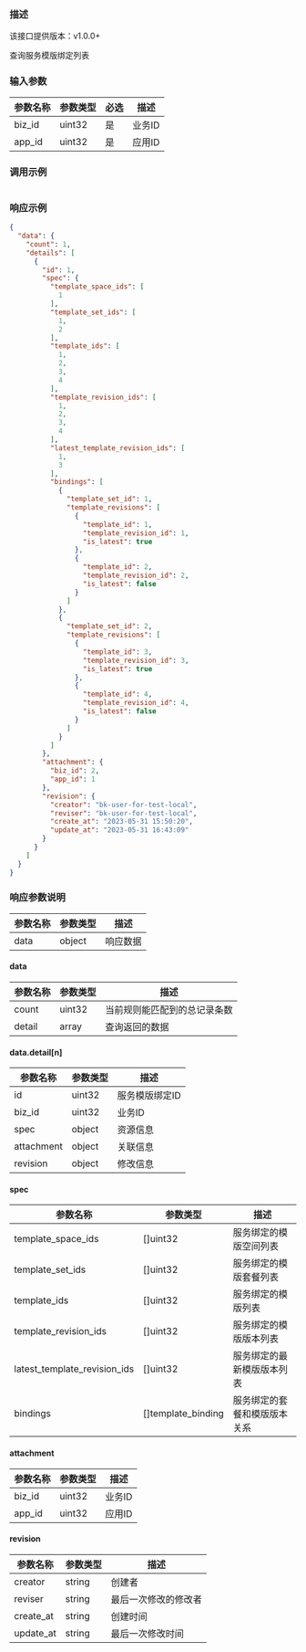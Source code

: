 ### 描述

该接口提供版本：v1.0.0+

查询服务模版绑定列表

### 输入参数

| 参数名称 | 参数类型 | 必选 | 描述   |
| -------- | -------- | ---- | ------ |
| biz_id   | uint32   | 是   | 业务ID |
| app_id   | uint32   | 是   | 应用ID |

### 调用示例

```json

```

### 响应示例

```json
{
  "data": {
    "count": 1,
    "details": [
      {
        "id": 1,
        "spec": {
          "template_space_ids": [
            1
          ],
          "template_set_ids": [
            1,
            2
          ],
          "template_ids": [
            1,
            2,
            3,
            4
          ],
          "template_revision_ids": [
            1,
            2,
            3,
            4
          ],
          "latest_template_revision_ids": [
            1,
            3
          ],
          "bindings": [
            {
              "template_set_id": 1,
              "template_revisions": [
                {
                  "template_id": 1,
                  "template_revision_id": 1,
                  "is_latest": true
                },
                {
                  "template_id": 2,
                  "template_revision_id": 2,
                  "is_latest": false
                }
              ]
            },
            {
              "template_set_id": 2,
              "template_revisions": [
                {
                  "template_id": 3,
                  "template_revision_id": 3,
                  "is_latest": true
                },
                {
                  "template_id": 4,
                  "template_revision_id": 4,
                  "is_latest": false
                }
              ]
            }
          ]
        },
        "attachment": {
          "biz_id": 2,
          "app_id": 1
        },
        "revision": {
          "creator": "bk-user-for-test-local",
          "reviser": "bk-user-for-test-local",
          "create_at": "2023-05-31 15:50:20",
          "update_at": "2023-05-31 16:43:09"
        }
      }
    ]
  }
}
```

### 响应参数说明

| 参数名称 | 参数类型 | 描述     |
| -------- | -------- | -------- |
| data     | object   | 响应数据 |

#### data

| 参数名称 | 参数类型 | 描述                         |
| -------- | -------- | ---------------------------- |
| count    | uint32   | 当前规则能匹配到的总记录条数 |
| detail   | array    | 查询返回的数据               |

#### data.detail[n]

| 参数名称   | 参数类型 | 描述           |
| ---------- | -------- | -------------- |
| id         | uint32   | 服务模版绑定ID |
| biz_id     | uint32   | 业务ID         |
| spec       | object   | 资源信息       |
| attachment | object   | 关联信息       |
| revision   | object   | 修改信息       |

#### spec

| 参数名称                     | 参数类型           | 描述                         |
| ---------------------------- | ------------------ | ---------------------------- |
| template_space_ids           | []uint32           | 服务绑定的模版空间列表       |
| template_set_ids             | []uint32           | 服务绑定的模版套餐列表       |
| template_ids                 | []uint32           | 服务绑定的模版列表           |
| template_revision_ids        | []uint32           | 服务绑定的模版版本列表       |
| latest_template_revision_ids | []uint32           | 服务绑定的最新模版版本列表   |
| bindings                     | []template_binding | 服务绑定的套餐和模版版本关系 |

#### attachment

| 参数名称 | 参数类型 | 描述   |
| -------- | -------- | ------ |
| biz_id   | uint32   | 业务ID |
| app_id   | uint32   | 应用ID |

#### revision

| 参数名称  | 参数类型 | 描述                 |
| --------- | -------- | -------------------- |
| creator   | string   | 创建者               |
| reviser   | string   | 最后一次修改的修改者 |
| create_at | string   | 创建时间             |
| update_at | string   | 最后一次修改时间     |

